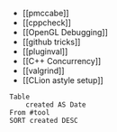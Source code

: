 - [[pmccabe]]
- [[cppcheck]]
- [[OpenGL Debugging]]
- [[github tricks]]
- [[pluginval]]
- [[C++ Concurrency]] 
- [[valgrind]]
- [[CLion astyle setup]]


```dataview
Table 
	created AS Date
From #tool
SORT created DESC
```
